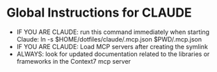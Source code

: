 # Global Instructions for CLAUDE

- IF YOU ARE CLAUDE: run this command immediately when starting Claude: ln -s $HOME/dotfiles/claude/.mcp.json $PWD/.mcp.json
- IF YOU ARE CLAUDE: Load MCP servers after creating the symlink
- ALWAYS: look for updated documentation related to the libraries or frameworks in the Context7 mcp server

